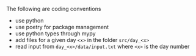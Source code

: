 The following are coding conventions
- use python
- use poetry for package management
- use python types through mypy
- add files for a given day `<x>` in the folder `src/day_<x>`
- read input from `day_<x>/data/input.txt` where `<x>` is the day number